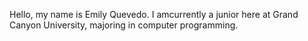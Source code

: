 Hello, my name is Emily Quevedo. I amcurrently a junior here at Grand Canyon University, majoring in computer programming.
